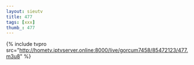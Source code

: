 ```yaml
--- 
layout: sieutv
title: 477
tags: [xxx]
thumb_: 477
---
```

{% include tvpro src="http://hometv.iptvserver.online:8000/live/gorcum7458/85472123/477.m3u8" %} 
